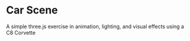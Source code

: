 # Car Scene
A simple three.js exercise in animation, lighting, and visual effects using a C8 Corvette